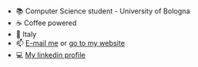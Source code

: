 - 📚 Computer Science student - University of Bologna
- ☕ Coffee powered
- 📍 Italy
- 📫 <a href="mailto:gabrielecrestanello01@gmail.com">E-mail me</a> or <a href="https://gabrielecrestanello.it">go to my website</a>
- 💻 <a href="https://www.linkedin.com/in/gabriele-crestanello/">My linkedin profile</a>
